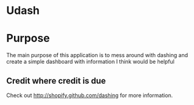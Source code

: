 Udash
======

# Purpose
The main purpose of this application is to mess around with dashing and create a
simple dashboard with information I think would be helpful

## Credit where credit is due
Check out http://shopify.github.com/dashing for more information.

